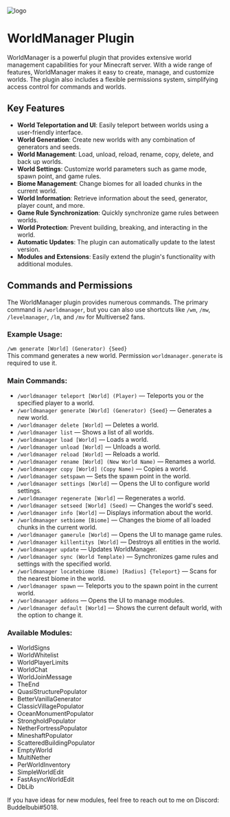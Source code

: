 
![logo](https://cloudburstmc.org/attachments/1618588553800-png.3459/)


# WorldManager Plugin

WorldManager is a powerful plugin that provides extensive world management capabilities for your Minecraft server. With a wide range of features, WorldManager makes it easy to create, manage, and customize worlds. The plugin also includes a flexible permissions system, simplifying access control for commands and worlds.

## Key Features

- **World Teleportation and UI**: Easily teleport between worlds using a user-friendly interface.
- **World Generation**: Create new worlds with any combination of generators and seeds.
- **World Management**: Load, unload, reload, rename, copy, delete, and back up worlds.
- **World Settings**: Customize world parameters such as game mode, spawn point, and game rules.
- **Biome Management**: Change biomes for all loaded chunks in the current world.
- **World Information**: Retrieve information about the seed, generator, player count, and more.
- **Game Rule Synchronization**: Quickly synchronize game rules between worlds.
- **World Protection**: Prevent building, breaking, and interacting in the world.
- **Automatic Updates**: The plugin can automatically update to the latest version.
- **Modules and Extensions**: Easily extend the plugin's functionality with additional modules.

## Commands and Permissions

The WorldManager plugin provides numerous commands. The primary command is `/worldmanager`, but you can also use shortcuts like `/wm`, `/mw`, `/levelmanager`, `/lm`, and `/mv` for Multiverse2 fans.

### Example Usage:

`/wm generate [World] (Generator) {Seed}`  
This command generates a new world. Permission `worldmanager.generate` is required to use it.

### Main Commands:

- `/worldmanager teleport [World] (Player)` — Teleports you or the specified player to a world.
- `/worldmanager generate [World] (Generator) {Seed}` — Generates a new world.
- `/worldmanager delete [World]` — Deletes a world.
- `/worldmanager list` — Shows a list of all worlds.
- `/worldmanager load [World]` — Loads a world.
- `/worldmanager unload [World]` — Unloads a world.
- `/worldmanager reload [World]` — Reloads a world.
- `/worldmanager rename [World] (New World Name)` — Renames a world.
- `/worldmanager copy [World] (Copy Name)` — Copies a world.
- `/worldmanager setspawn` — Sets the spawn point in the world.
- `/worldmanager settings [World]` — Opens the UI to configure world settings.
- `/worldmanager regenerate [World]` — Regenerates a world.
- `/worldmanager setseed [World] (Seed)` — Changes the world's seed.
- `/worldmanager info [World]` — Displays information about the world.
- `/worldmanager setbiome [Biome]` — Changes the biome of all loaded chunks in the current world.
- `/worldmanager gamerule [World]` — Opens the UI to manage game rules.
- `/worldmanager killentitys [World]` — Destroys all entities in the world.
- `/worldmanager update` — Updates WorldManager.
- `/worldmanager sync (World Template)` — Synchronizes game rules and settings with the specified world.
- `/worldmanager locatebiome (Biome) [Radius] {Teleport}` — Scans for the nearest biome in the world.
- `/worldmanager spawn` — Teleports you to the spawn point in the current world.
- `/worldmanager addons` — Opens the UI to manage modules.
- `/worldmanager default [World]` — Shows the current default world, with the option to change it.

### Available Modules:

- WorldSigns
- WorldWhitelist
- WorldPlayerLimits
- WorldChat
- WorldJoinMessage
- TheEnd
- QuasiStructurePopulator
- BetterVanillaGenerator
- ClassicVillagePopulator
- OceanMonumentPopulator
- StrongholdPopulator
- NetherFortressPopulator
- MineshaftPopulator
- ScatteredBuildingPopulator
- EmptyWorld
- MultiNether
- PerWorldInventory
- SimpleWorldEdit
- FastAsyncWorldEdit
- DbLib

If you have ideas for new modules, feel free to reach out to me on Discord: Buddelbubi#5018.




